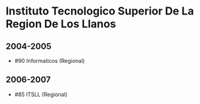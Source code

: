 # Instituto Tecnologico Superior De La Region De Los Llanos

## 2004-2005

- #90 Informaticos (Regional)

## 2006-2007

- #85 ITSLL (Regional)


